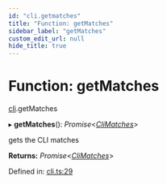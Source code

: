 ```yaml
---
id: "cli.getmatches"
title: "Function: getMatches"
sidebar_label: "getMatches"
custom_edit_url: null
hide_title: true
---
```


# Function: getMatches

[cli](../modules/cli.md).getMatches

▸ **getMatches**(): *Promise*<[*CliMatches*](../interfaces/cli.climatches.md)\>

gets the CLI matches

**Returns:** *Promise*<[*CliMatches*](../interfaces/cli.climatches.md)\>

Defined in: [cli.ts:29](https://github.com/tauri-apps/tauri/blob/237b49b/cli/tauri.js/api-src/cli.ts#L29)
